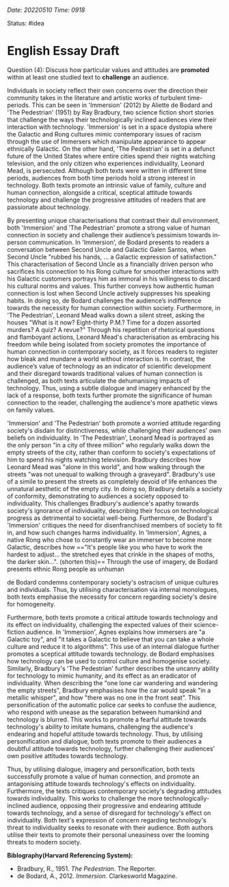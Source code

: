 *Date: 20220510 Time: 0918*

Status: #idea 

# English Essay Draft

Question (4): Discuss how particular values and attitudes are **promoted** within at least one studied text to **challenge** an audience.

Individuals in society reflect their own concerns over the direction their community takes in the literature and artistic works of turbulent time-periods. This can be seen in 'Immersion' (2012) by Aliette de Bodard and 'The Pedestrian' (1951) by Ray Bradbury, two science fiction short stories that challenge the ways their technologically inclined audiences view their interaction with technology. 'Immersion' is set in a space dystopia where the Galactic and Rong cultures mimic contemporary issues of racism through the use of Immersers which manipulate appearance to appear ethnically Galactic. On the other hand, 'The Pedestrian' is set in a defunct future of the United States where entire cities spend their nights watching television, and the only citizen who experiences individuality, Leonard Mead, is persecuted. Although both texts were written in different time periods, audiences from both time periods hold a strong interest in technology. Both texts promote an intrinsic value of family, culture and human connection, alongside a critical, sceptical attitude towards technology and challenge the progressive attitudes of readers that are passionate about technology.

By presenting unique characterisations that contrast their dull environment, both 'Immersion' and 'The Pedestrian' promote a strong value of human connection in society and challenge their audience’s pessimism towards in-person communication. In 'Immersion', de Bodard presents to readers a conversation between Second Uncle and Galactic Galen Santos, when Second Uncle "rubbed his hands, … a Galactic expression of satisfaction." This characterisation of Second Uncle as a financially driven person who sacrifices his connection to his Rong culture for smoother interactions with his Galactic customers portrays him as immoral in his willingness to discard his cultural norms and values. This further conveys how authentic human connection is lost when Second Uncle actively suppresses his speaking habits. In doing so, de Bodard challenges the audience’s indifference towards the necessity for human connection within society. Furthermore, in 'The Pedestrian', Leonard Mead walks down a silent street, asking the houses "What is it now? Eight-thirty P.M.? Time for a dozen assorted murders? A quiz? A revue?" Through his repetition of rhetorical questions and flamboyant actions, Leonard Mead's characterisation as embracing his freedom while being isolated from society promotes the importance of human connection in contemporary society, as it forces readers to register how bleak and mundane a world without interaction is. In contrast, the audience’s value of technology as an indicator of scientific development and their disregard towards traditional values of human connection is challenged, as both texts articulate the dehumanising impacts of technology. Thus, using a subtle dialogue and imagery enhanced by the lack of a response, both texts further promote the significance of human connection to the reader, challenging the audience's more apathetic views on family values.

'Immersion' and 'The Pedestrian' both promote a worried attitude regarding society's disdain for distinctiveness, while challenging their audiences' own beliefs on individuality. In 'The Pedestrian', Leonard Mead is portrayed as the only person "in a city of three million" who regularly walks down the empty streets of the city, rather than conform to society's expectations of him to spend his nights watching television. Bradbury describes how Leonard Mead was "alone in this world", and how walking through the streets "was not unequal to walking through a graveyard". Bradbury's use of a simile to present the streets as completely devoid of life enhances the unnatural aesthetic of the empty city. In doing so, Bradbury details a society of conformity, demonstrating to audiences a society opposed to individuality. This challenges Bradbury's audience's apathy towards society's ignorance of individuality, describing their focus on technological progress as detrimental to societal well-being. Furthermore, de Bodard's 'Immersion' critiques the need for disenfranchised members of society to fit in, and how such changes harms individuality. In 'Immersion', Agnes, a native Rong who chose to constantly wear an immerser to become more Galactic, describes how =="It's people like you who have to work the hardest to adjust... the stretched eyes that crinkle in the shapes of moths, the darker skin...". (shorten this)== Through the use of imagery, de Bodard presents ethnic Rong people as unhuman 

de Bodard condemns contemporary society's ostracism of unique cultures and individuals. Thus, by utilising characterisation via internal monologues, both texts emphasise the necessity for concern regarding society's desire for homogeneity.

Furthermore, both texts promote a critical attitude towards technology and its effect on individuality, challenging the expected values of their science-fiction audience. In 'Immersion', Agnes explains how immersers are "a Galactic toy", and "it takes a Galactic to believe that you can take a whole culture and reduce it to algorithms". This use of an internal dialogue further promotes a sceptical attitude towards technology. de Bodard emphasises how technology can be used to control culture and homogenise society. Similarly, Bradbury's 'The Pedestrian' further describes the uncanny ability for technology to mimic humanity, and its effect as an eradicator of individuality. When describing the "one lone car wandering and wandering the empty streets", Bradbury emphasises how the car would speak "in a metallic whisper", and how "there was no one in the front seat". This personification of the automatic police car seeks to confuse the audience, who respond with unease as the separation between humankind and technology is blurred. This works to promote a fearful attitude towards technology's ability to imitate humans, challenging the audience's endearing and hopeful attitude towards technology. Thus, by utilising personification and dialogue, both texts promote to their audiences a doubtful attitude towards technology, further challenging their audiences' own positive attitudes towards technology.

Thus, by utilising dialogue, imagery and personification, both texts successfully promote a value of human connection, and promote an antagonising attitude towards technology's effects on individuality. Furthermore, the texts critiques contemporary society's degrading attitudes towards individuality. This works to challenge the more technologically-inclined audience, opposing their progressive and endearing attitude towards technology, and a sense of disregard for technology's effect on individuality. Both text's expression of concern regarding technology's threat to individuality seeks to resonate with their audience. Both authors utilise their texts to promote their personal uneasiness over the looming threats to modern society.

**Biblography(Harvard Referencing System):**
- Bradbury, R., 1951. _The Pedestrian_. The Reporter.
- de Bodard, A., 2012. _Immersion_. Clarkesworld Magazine.